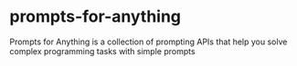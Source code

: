 # prompts-for-anything
Prompts for Anything is a collection of prompting APIs that help you solve complex programming tasks with simple prompts
